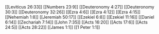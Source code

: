 [[Leviticus 26:33]]
[[Numbers 23:9]]
[[Deuteronomy 4:27]]
[[Deuteronomy 30:3]]
[[Deuteronomy 32:26]]
[[Ezra 4:6]]
[[Ezra 4:12]]
[[Ezra 4:15]]
[[Nehemiah 1:8]]
[[Jeremiah 50:17]]
[[Ezekiel 6:8]]
[[Ezekiel 11:16]]
[[Daniel 6:14]]
[[Zechariah 7:14]]
[[John 7:35]]
[[Acts 16:20]]
[[Acts 17:6]]
[[Acts 24:5]]
[[Acts 28:22]]
[[James 1:1]]
[[1 Peter 1:1]]
